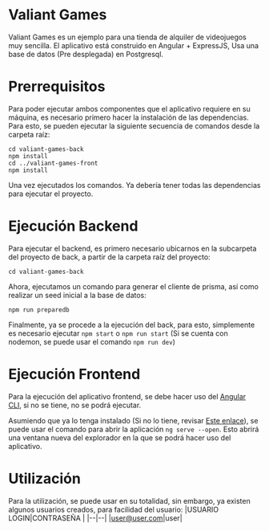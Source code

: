 # Valiant Games

Valiant Games es un ejemplo para una tienda de alquiler de videojuegos muy sencilla. El aplicativo está construido en Angular + ExpressJS, Usa una base de datos (Pre desplegada) en Postgresql.

# Prerrequisitos

Para poder ejecutar ambos componentes que el aplicativo requiere en su máquina, es necesario primero hacer la instalación de las dependencias. Para esto, se pueden ejecutar la siguiente secuencia de comandos desde la carpeta raíz:

    cd valiant-games-back
    npm install
    cd ../valiant-games-front
    npm install

Una vez ejecutados los comandos. Ya debería tener todas las dependencias para ejecutar el proyecto.

# Ejecución Backend

Para ejecutar el backend, es primero necesario ubicarnos en la subcarpeta del proyecto de back, a partir de la carpeta raíz del proyecto:

    cd valiant-games-back

Ahora, ejecutamos un comando para generar el cliente de prisma, así como realizar un seed inicial a la base de datos:

    npm run preparedb

Finalmente, ya se procede a la ejecución del back, para esto, simplemente es necesario ejecutar `npm start` o `npm run start` (Si se cuenta con nodemon, se puede usar el comando `npm run dev`)

# Ejecución Frontend

Para la ejecución del aplicativo frontend, se debe hacer uso del [Angular CLI](https://angular.io/guide/setup-local), si no se tiene, no se podrá ejecutar.

Asumiendo que ya lo tenga instalado (Si no lo tiene, revisar [Este enlace](https://angular.io/guide/setup-local)), se puede usar el comando para abrir la aplicación `ng serve --open`. Esto abrirá una ventana nueva del explorador en la que se podrá hacer uso del aplicativo.

# Utilización

Para la utilización, se puede usar en su totalidad, sin embargo, ya existen algunos usuarios creados, para facilidad del usuario:
|USUARIO LOGIN|CONTRASEÑA |
|--|--|
|user@user.com|user|

